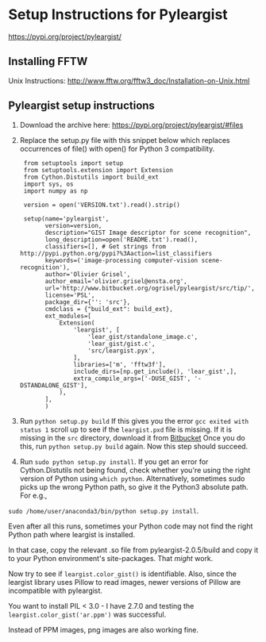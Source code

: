 
# Setup Instructions for Pyleargist

https://pypi.org/project/pyleargist/

## Installing FFTW

Unix Instructions: http://www.fftw.org/fftw3_doc/Installation-on-Unix.html

## Pyleargist setup instructions

1) Download the archive here: https://pypi.org/project/pyleargist/#files

2) Replace the setup.py file with this snippet below which replaces occurrences of file() with open() for Python 3 compatibility.

        from setuptools import setup
        from setuptools.extension import Extension
        from Cython.Distutils import build_ext
        import sys, os
        import numpy as np

        version = open('VERSION.txt').read().strip()

        setup(name='pyleargist',
              version=version,
              description="GIST Image descriptor for scene recognition",
              long_description=open('README.txt').read(),
              classifiers=[], # Get strings from http://pypi.python.org/pypi?%3Aaction=list_classifiers
              keywords=('image-processing computer-vision scene-recognition'),
              author='Olivier Grisel',
              author_email='olivier.grisel@ensta.org',
              url='http://www.bitbucket.org/ogrisel/pyleargist/src/tip/',
              license='PSL',
              package_dir={'': 'src'},
              cmdclass = {"build_ext": build_ext},
              ext_modules=[
                  Extension(
                      'leargist', [
                          'lear_gist/standalone_image.c',
                          'lear_gist/gist.c',
                          'src/leargist.pyx',
                      ],
                      libraries=['m', 'fftw3f'],
                      include_dirs=[np.get_include(), 'lear_gist',],
                      extra_compile_args=['-DUSE_GIST', '-DSTANDALONE_GIST'],
                  ),
              ],
              )

3) Run `python setup.py build`
If this gives you the error `gcc exited with status 1` scroll up to see if the `leargist.pxd` file is missing.
If it is missing in the `src` directory, download it from [Bitbucket](https://bitbucket.org/ogrisel/pyleargist/src/5d9f8ec1bb1c159ffa5b4ca1b2f6d2b303b9b871/src/?at=default)
Once you do this, run `python setup.py build` again. Now this step should succeed.

4) Run `sudo python setup.py install`.
If you get an error for Cython.Distutils not being found, check whether you're using the right version of Python using `which python`.
Alternatively, sometimes sudo picks up the wrong Python path, so give it the Python3 absolute path.
For e.g.,

`sudo /home/user/anaconda3/bin/python setup.py install`.


Even after all this runs, sometimes your Python code may not find the right Python path where leargist is installed.

In that case, copy the relevant .so file from pyleargist-2.0.5/build and copy it to your Python environment's site-packages. 
That *might* work. 


Now try to see if `leargist.color_gist()` is identifiable. Also, since the leargist library uses Pillow to read images, 
newer versions of Pillow are incompatible with pyleargist.

You want to install PIL < 3.0 - I have 2.7.0 and testing the `leargist.color_gist('ar.ppm')` was successful. 

Instead of PPM images, png images are also working fine.